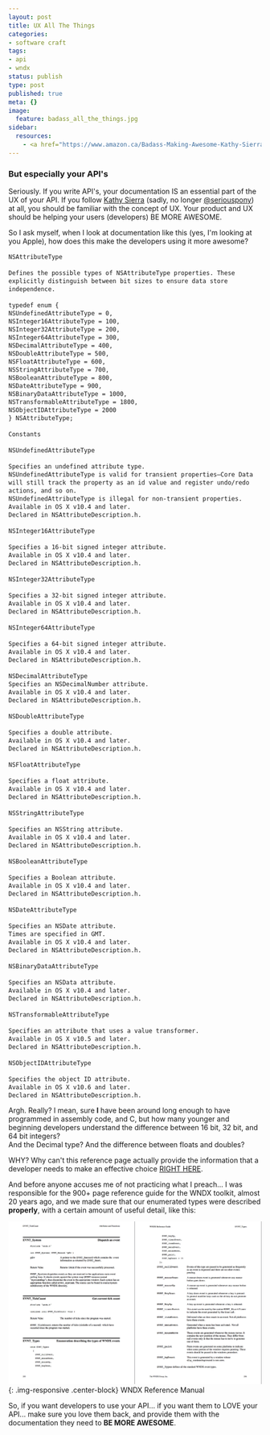 ```yaml
---
layout: post
title: UX All The Things
categories:
- software craft
tags:
- api
- wndx
status: publish
type: post
published: true
meta: {}
image: 
  feature: badass_all_the_things.jpg
sidebar:
  resources:
    - <a href="https://www.amazon.ca/Badass-Making-Awesome-Kathy-Sierra/dp/1491919019/ref=as_li_ss_il?s=books&ie=UTF8&qid=1480449096&sr=1-1&linkCode=li1&tag=twg0f-20&linkId=200098e54afda7c4ee6b80c3cda484fa" target="_blank"><img border="0" src="//ws-na.amazon-adsystem.com/widgets/q?_encoding=UTF8&ASIN=1491919019&Format=_SL110_&ID=AsinImage&MarketPlace=CA&ServiceVersion=20070822&WS=1&tag=twg0f-20" ></a><img src="https://ir-ca.amazon-adsystem.com/e/ir?t=twg0f-20&l=li1&o=15&a=1491919019" width="1" height="1" border="0" alt="" style="border:none !important; margin:0px !important;" />
---
```

### But especially your API's

Seriously.  If you write API's, your documentation IS an essential part of the UX of your API.  If you follow 
[Kathy Sierra](https://en.wikipedia.org/wiki/Kathy_Sierra) (sadly, no longer 
[@seriouspony](https://en.wikipedia.org/wiki/Kathy_Sierra#cite_note-koolaid-6)) at all, you should be familiar 
with the concept of UX.  Your product and UX should be helping your users (developers) BE MORE AWESOME.

So I ask myself, when I look at documentation like this (yes, I'm looking at you Apple), how does this make the 
developers using it more awesome?

```objc
NSAttributeType

Defines the possible types of NSAttributeType properties. These explicitly distinguish between bit sizes to ensure data store independence.

typedef enum {
NSUndefinedAttributeType = 0,
NSInteger16AttributeType = 100,
NSInteger32AttributeType = 200,
NSInteger64AttributeType = 300,
NSDecimalAttributeType = 400,
NSDoubleAttributeType = 500,
NSFloatAttributeType = 600,
NSStringAttributeType = 700,
NSBooleanAttributeType = 800,
NSDateAttributeType = 900,
NSBinaryDataAttributeType = 1000,
NSTransformableAttributeType = 1800,
NSObjectIDAttributeType = 2000
} NSAttributeType;

Constants

NSUndefinedAttributeType

Specifies an undefined attribute type.
NSUndefinedAttributeType is valid for transient properties—Core Data will still track the property as an id value and register undo/redo actions, and so on.
NSUndefinedAttributeType is illegal for non-transient properties.
Available in OS X v10.4 and later.
Declared in NSAttributeDescription.h.

NSInteger16AttributeType

Specifies a 16-bit signed integer attribute.
Available in OS X v10.4 and later.
Declared in NSAttributeDescription.h.

NSInteger32AttributeType

Specifies a 32-bit signed integer attribute.
Available in OS X v10.4 and later.
Declared in NSAttributeDescription.h.

NSInteger64AttributeType

Specifies a 64-bit signed integer attribute.
Available in OS X v10.4 and later.
Declared in NSAttributeDescription.h.

NSDecimalAttributeType
Specifies an NSDecimalNumber attribute.
Available in OS X v10.4 and later.
Declared in NSAttributeDescription.h.

NSDoubleAttributeType

Specifies a double attribute.
Available in OS X v10.4 and later.
Declared in NSAttributeDescription.h.

NSFloatAttributeType

Specifies a float attribute.
Available in OS X v10.4 and later.
Declared in NSAttributeDescription.h.

NSStringAttributeType

Specifies an NSString attribute.
Available in OS X v10.4 and later.
Declared in NSAttributeDescription.h.

NSBooleanAttributeType

Specifies a Boolean attribute.
Available in OS X v10.4 and later.
Declared in NSAttributeDescription.h.

NSDateAttributeType

Specifies an NSDate attribute.
Times are specified in GMT.
Available in OS X v10.4 and later.
Declared in NSAttributeDescription.h.

NSBinaryDataAttributeType

Specifies an NSData attribute.
Available in OS X v10.4 and later.
Declared in NSAttributeDescription.h.

NSTransformableAttributeType

Specifies an attribute that uses a value transformer.
Available in OS X v10.5 and later.
Declared in NSAttributeDescription.h.

NSObjectIDAttributeType

Specifies the object ID attribute.
Available in OS X v10.6 and later.
Declared in NSAttributeDescription.h.
```
Argh.  Really?  I mean, sure **I** have been around long enough to have programmed in assembly code, and C, but 
how many younger and beginning developers understand the difference between 16 bit, 32 bit, and 64 bit integers?  
And the Decimal type?  And the difference between floats and doubles?

WHY?  Why can't this reference page actually provide the information that a developer needs to make an effective choice 
[RIGHT HERE](https://developer.apple.com/library/mac/documentation/cocoa/reference/CoreDataFramework/Classes/NSAttributeDescription_Class/reference.html#//apple_ref/doc/uid/TP30001175-BAJBGGIB).


And before anyone accuses me of not practicing what I preach... I was responsible for the 900+ page reference guide for 
the WNDX toolkit, almost 20 years ago, and we made sure that our enumerated types were described **properly**, with 
a certain amount of useful detail, like this:
       
![WNDX Reference Manual](/img/original/Screen+Shot+2013-12-06+at+3.25.00+PM.png){: .img-responsive .center-block} WNDX Reference Manual

So, if you want developers to use your API... if you want them to LOVE your 
API... make sure you love them back, and provide them with the documentation they need to **BE MORE AWESOME**. 